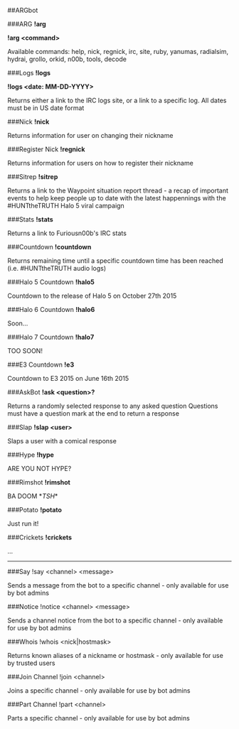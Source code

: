 ##ARGbot

###ARG
**!arg**

**!arg \<command\>**

Available commands: help, nick, regnick, irc, site, ruby, yanumas, radialsim, hydrai, grollo, orkid, n00b, tools, decode


###Logs
**!logs**

**!logs \<date: MM-DD-YYYY\>**

Returns either a link to the IRC logs site, or a link to a specific log. All dates must be in US date format


###Nick
**!nick**

Returns information for user on changing their nickname


###Register Nick
**!regnick**

Returns information for users on how to register their nickname


###Sitrep
**!sitrep**

Returns a link to the Waypoint situation report thread - a recap of important events to help keep people up to date with the latest happennings with the #HUNTtheTRUTH Halo 5 viral campaign


###Stats
**!stats**

Returns a link to Furiousn00b's IRC stats


###Countdown
**!countdown**

Returns remaining time until a specific countdown time has been reached (i.e. #HUNTtheTRUTH audio logs)


###Halo 5 Countdown
**!halo5**

Countdown to the release of Halo 5 on October 27th 2015


###Halo 6 Countdown
**!halo6**

Soon...


###Halo 7 Countdown
**!halo7**

TOO SOON!


###E3 Countdown
**!e3**

Countdown to E3 2015 on June 16th 2015


###AskBot
**!ask \<question\>?**

Returns a randomly selected response to any asked question
Questions must have a question mark at the end to return a response


###Slap
**!slap \<user\>**

Slaps a user with a comical response


###Hype
**!hype**

ARE YOU NOT HYPE?


###Rimshot
**!rimshot**

BA DOOM \*_TSH_\*


###Potato
**!potato**

Just run it!


###Crickets
**!crickets**

...

- - -


###Say
!say \<channel\> \<message\>

Sends a message from the bot to a specific channel - only available for use by bot admins

###Notice
!notice \<channel\> \<message\>

Sends a channel notice from the bot to a specific channel - only available for use by bot admins

###Whois
!whois \<nick|hostmask\>

Returns known aliases of a nickname or hostmask - only available for use by trusted users

###Join Channel
!join \<channel\>

Joins a specific channel - only available for use by bot admins

###Part Channel
!part \<channel\>

Parts a specific channel - only available for use by bot admins
